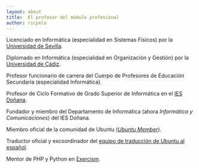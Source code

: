 ```yaml
---
layout: about
title:  El profesor del módulo profesional
author: ricpelo
---
```


<!--author-->

Licenciado en Informática (especialidad en Sistemas Físicos) por la [Universidad de Sevilla](http://www.us.es).

Diplomado en Informática (especialidad en Organización y Gestión) por la [Universidad de Cádiz](https://www.uca.es).

Profesor funcionario de carrera del Cuerpo de Profesores de Educación Secundaria (especialidad Informática).

Profesor de Ciclo Formativo de Grado Superior de Informática en el [IES Doñana](http://www.iesdonana.org).

Fundador y miembro del Departamento de Informática (ahora *Informática y Comunicaciones*) del IES Doñana.

Miembro oficial de la comunidad de Ubuntu ([*Ubuntu Member*](https://wiki.ubuntu.com/Membership)).

Traductor oficial y excoordinador del [equipo de traducción de Ubuntu al español](https://wiki.ubuntu.com//UbuntuSpanishTranslators).

Mentor de PHP y Python en [Exercism](https://exercism.io/tracks/php/mentors).
